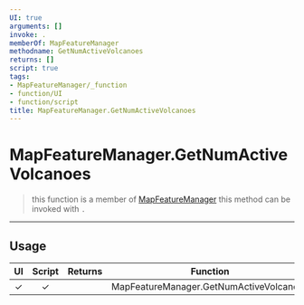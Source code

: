 ```yaml
---
UI: true
arguments: []
invoke: .
memberOf: MapFeatureManager
methodname: GetNumActiveVolcanoes
returns: []
script: true
tags:
- MapFeatureManager/_function
- function/UI
- function/script
title: MapFeatureManager.GetNumActiveVolcanoes
---
```

# MapFeatureManager.GetNumActiveVolcanoes
> this function is a member of [MapFeatureManager](civ-6/lua/MapFeatureManager.md)
> this method can be invoked with `.`
-----
## Usage
|  UI | Script | Returns | Function | Arguments |
|:---:|:------:|-------:|:--------:|:---------|
|✓|✓||MapFeatureManager.GetNumActiveVolcanoes||

